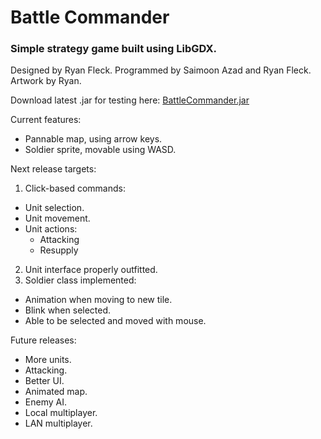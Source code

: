# Battle Commander
### Simple strategy game built using LibGDX.

Designed by Ryan Fleck. Programmed by Saimoon Azad and Ryan Fleck. Artwork by Ryan.

Download latest .jar for testing here: [BattleCommander.jar](https://github.com/RyanFleck/BattleCommander/releases)

Current features:
- Pannable map, using arrow keys.
- Soldier sprite, movable using WASD.

Next release targets:
1. Click-based commands:
  * Unit selection.
  * Unit movement.
  * Unit actions:
    * Attacking
    * Resupply
2. Unit interface properly outfitted.
3. Soldier class implemented:
  * Animation when moving to new tile.
  * Blink when selected.
  * Able to be selected and moved with mouse.
  
Future releases:
- More units.
- Attacking.
- Better UI.
- Animated map.
- Enemy AI.
- Local multiplayer.
- LAN multiplayer.
